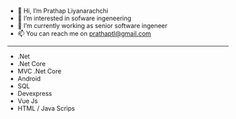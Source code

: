 - 👋 Hi, I’m Prathap Liyanarachchi
- 👀 I’m interested in sofware ingeneering
- 🌱 I’m currently working as senior software ingeneer
- 📫 You can reach me on prathaptl@gmail.com
--------------------------------------------------------
* .Net
* .Net Core
* MVC .Net Core
* Android
* SQL
* Devexpress
* Vue Js
* HTML / Java Scrips


